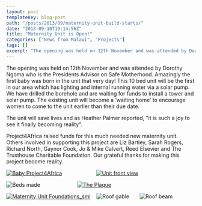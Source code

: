 ```yaml
---
layout: post
templateKey: blog-post
path: "/posts/2013/09/maternity-unit-build-starts/"
date: "2013-09-10T19:14:56Z"
title: "Maternity Unit is Open!"
categories: ["News from Malawi", "Projects"]
tags: []
excerpt: "The opening was held on 12th November and was attended by Dorothy Ngoma who is the Presidents Advis..."
---
```


The opening was held on 12th November and was attended by Dorothy Ngoma who is the Presidents Advisor on Safe Motherhood. Amazingly the first baby was born in the unit that very day! This 10 bed unit will be the first in our area which has lighting and internal running water via a solar pump. We have drilled the borehole and are waiting for funds to install a tower and solar pump. The existing unit will become a ‘waiting home’ to encourage women to come to the unit earlier than their due date.

The unit will save lives and as Heather Palmer reported, "it is such a joy to see it finally becoming reality".

Project4Africa raised funds for this much needed new maternity unit. Others involved in supporting this project are Liz Bartley, Sarah Rogers, Richard North, Gaynor Cook, Jo & Mike Calvert, Reed Elsevier and The Trusthouse Charitable Foundation. Our grateful thanks for making this project become reality.

[![Baby Project4Africa](https://www.africanvision.org.uk/africa-vision-news/wp-content/uploads/2013/11/Baby-Project4Africa-300x225.jpg)](https://www.africanvision.org.uk/africa-vision-news/wp-content/uploads/2013/11/Baby-Project4Africa.jpg)                       [![Unit front view](https://www.africanvision.org.uk/africa-vision-news/wp-content/uploads/2013/11/Unit-front-view-300x225.jpg)](https://www.africanvision.org.uk/africa-vision-news/wp-content/uploads/2013/11/Unit-front-view.jpg)

![Beds made](https://www.africanvision.org.uk/africa-vision-news/wp-content/uploads/2013/11/Beds-made-300x225.jpg)                         [![The Plaque](https://www.africanvision.org.uk/africa-vision-news/wp-content/uploads/2013/11/The-Plaque-300x225.jpg)](https://www.africanvision.org.uk/africa-vision-news/wp-content/uploads/2013/11/The-Plaque.jpg)

[![Maternity Unit Foundations_sml](https://www.africanvision.org.uk/africa-vision-news/wp-content/uploads/2013/05/Maternity-Unit-Foundations_sml-300x224.jpg)](https://www.africanvision.org.uk/africa-vision-news/wp-content/uploads/2013/05/Maternity-Unit-Foundations_sml.jpg)    ![Roof gable](https://www.africanvision.org.uk/africa-vision-news/wp-content/uploads/2013/05/Roof-gable-300x224.jpg)       ![Roof beam](https://www.africanvision.org.uk/africa-vision-news/wp-content/uploads/2012/03/Roof-beam-300x224.jpg)
